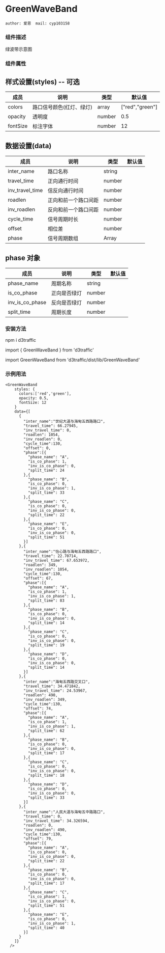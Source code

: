 # GreenWaveBand
```author: 爱恩  mail: cyp103158```

### 组件描述
绿波带示意图

### 组件属性

## 样式设置(styles) -- 可选

| 成员                 | 说明                    | 类型               | 默认值                |
|---------------------|-------------------------|-------------------|----------------------|
| colors              | 路口信号颜色(红灯、绿灯)    | array             |  ["red","green"]     |
| opacity             | 透明度                   | number            |   0.5                |
| fontSize            | 标注字体                 | number            |   12                 |

## 数据设置(data) 

| 成员                                | 说明                    | 类型               | 默认值       |
|------------------------------------|-------------------------|-------------------|-------------|
| inter_name                         | 路口名称                 | string            |             |
| travel_time                        | 正向通行时间              | number            |             |
| inv_travel_time                    | 信反向通行时间            | number            |             |
| roadlen                            | 正向和前一个路口间距       | number            |             |
| inv_roadlen                        | 反向和前一个路口间距       | number            |             |
| cycle_time                         | 信号周期时长              | number            |             |
| offset                             | 相位差                   | number            |             |
| phase                              | 信号周期数组              | Array             |             |

## phase 对象

| 成员                                | 说明                    | 类型               | 默认值       |
|------------------------------------|-------------------------|-------------------|-------------|
| phase_name                         | 周期名称                 | string            |             |
| is_co_phase                        | 正向是否绿灯              | number            |             |
| inv_is_co_phase                    | 反向是否绿灯              | number            |             |
| split_time                         | 周期长度                 | number            |             |

### 安装方法
npm i d3traffic

import { GreenWaveBand }  from 'd3traffic'

import  GreenWaveBand  from 'd3traffic/dist/lib/GreenWaveBand'


### 示例用法
```
<GreenWaveBand 
    styles: {
      colors:['red','green'], 
      opacity: 0.5, 
      fontSize: 12
    } 
    data={[
      {
        "inter_name":"世纪大道与海甸五西路路口",
        "travel_time": 66.27945,
        "inv_travel_time": 0,
        "roadlen": 1054,
        "inv_roadlen": 0,
        "cycle_time":130,
        "offset": 0,
        "phase":[{
          "phase_name": "A",
          "is_co_phase": 1,
          "inv_is_co_phase": 0,
          "split_time": 24
        },{
          "phase_name": "B",
          "is_co_phase": 0,
          "inv_is_co_phase": 1,
          "split_time": 33
        },{
          "phase_name": "C",
          "is_co_phase": 0,
          "inv_is_co_phase": 0,
          "split_time": 22
        },{
          "phase_name": "E",
          "is_co_phase": 0,
          "inv_is_co_phase": 0,
          "split_time": 51
        }]
      },{
        "inter_name":"怡心路与海甸五西路路口",
        "travel_time": 22.70714,
        "inv_travel_time": 67.653972,
        "roadlen": 349,
        "inv_roadlen": 1054,
        "cycle_time":130,
        "offset": 67,
        "phase":[{
          "phase_name": "A",
          "is_co_phase": 1,
          "inv_is_co_phase": 1,
          "split_time": 83
        },{
          "phase_name": "B",
          "is_co_phase": 0,
          "inv_is_co_phase": 0,
          "split_time": 14
        },{
          "phase_name": "C",
          "is_co_phase": 0,
          "inv_is_co_phase": 0,
          "split_time": 19
        },{
          "phase_name": "D",
          "is_co_phase": 0,
          "inv_is_co_phase": 0,
          "split_time": 14
        }]
      },{
        "inter_name":"海甸五西路交叉口",
        "travel_time": 34.471842,
        "inv_travel_time": 24.53967,
        "roadlen": 490,
        "inv_roadlen": 349,
        "cycle_time":130,
        "offset": 74,
        "phase":[{
          "phase_name": "A",
          "is_co_phase": 1,
          "inv_is_co_phase": 1,
          "split_time": 62
        },{
          "phase_name": "B",
          "is_co_phase": 0,
          "inv_is_co_phase": 0,
          "split_time": 17
        },{
          "phase_name": "C",
          "is_co_phase": 0,
          "inv_is_co_phase": 0,
          "split_time": 18
        },{
          "phase_name": "D",
          "is_co_phase": 0,
          "inv_is_co_phase": 0,
          "split_time": 33
        }]
      },{
        "inter_name":"人民大道与海甸五中路路口",
        "travel_time": 0,
        "inv_travel_time": 34.326594,
        "roadlen": 0,
        "inv_roadlen": 490,
        "cycle_time":130,
        "offset": 79,
        "phase":[{
          "phase_name": "A",
          "is_co_phase": 0,
          "inv_is_co_phase": 0,
          "split_time": 22
        },{
          "phase_name": "B",
          "is_co_phase": 0,
          "inv_is_co_phase": 0,
          "split_time": 17
        },{
          "phase_name": "C",
          "is_co_phase": 1,
          "inv_is_co_phase": 0,
          "split_time": 51
        },{
          "phase_name": "E",
          "is_co_phase": 0,
          "inv_is_co_phase": 1,
          "split_time": 40
        }]
      }
    ]}
  />
```